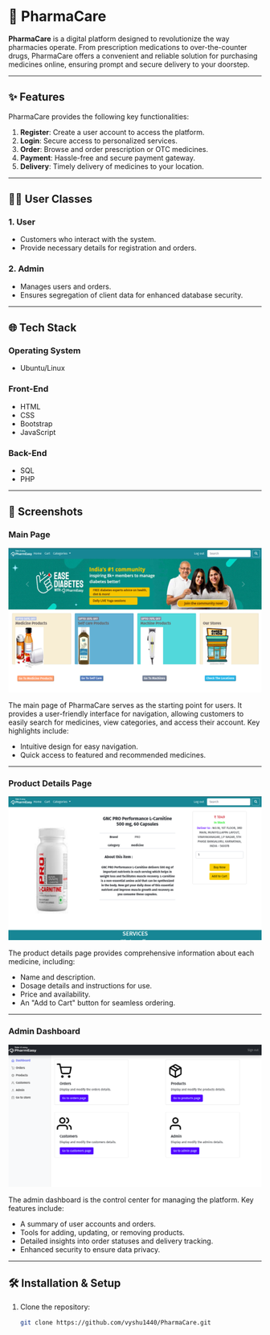 # 🌟 PharmaCare

**PharmaCare** is a digital platform designed to revolutionize the way pharmacies operate. From prescription medications to over-the-counter drugs, PharmaCare offers a convenient and reliable solution for purchasing medicines online, ensuring prompt and secure delivery to your doorstep. 

---

## ✨ Features

PharmaCare provides the following key functionalities:

1. **Register**: Create a user account to access the platform.
2. **Login**: Secure access to personalized services.
3. **Order**: Browse and order prescription or OTC medicines.
4. **Payment**: Hassle-free and secure payment gateway.
5. **Delivery**: Timely delivery of medicines to your location.

---

## 🧑‍💻 User Classes

### **1. User** 
- Customers who interact with the system.
- Provide necessary details for registration and orders.

### **2. Admin**
- Manages users and orders.
- Ensures segregation of client data for enhanced database security.

---

## 🌐 Tech Stack

### **Operating System**
- Ubuntu/Linux

### **Front-End**
- HTML
- CSS
- Bootstrap
- JavaScript

### **Back-End**
- SQL
- PHP

---

## 📸 Screenshots

### **Main Page**
![Main Page](project-images/main.png)

The main page of PharmaCare serves as the starting point for users. It provides a user-friendly interface for navigation, allowing customers to easily search for medicines, view categories, and access their account. Key highlights include:
- Intuitive design for easy navigation.
- Quick access to featured and recommended medicines.

---

### **Product Details Page**
![Product Details Page](project-images/product_details.png)

The product details page provides comprehensive information about each medicine, including:
- Name and description.
- Dosage details and instructions for use.
- Price and availability.
- An "Add to Cart" button for seamless ordering.

---

### **Admin Dashboard**
![Admin Dashboard](project-images/admin_main.png)

The admin dashboard is the control center for managing the platform. Key features include:
- A summary of user accounts and orders.
- Tools for adding, updating, or removing products.
- Detailed insights into order statuses and delivery tracking.
- Enhanced security to ensure data privacy.

---

## 🛠️ Installation & Setup

1. Clone the repository:
   ```bash
   git clone https://github.com/vyshu1440/PharmaCare.git
